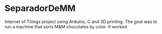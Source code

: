 # SeparadorDeMM
Internet of Things project using Arduino, C and 3D printing. The goal was to run a machine that sorts M&amp;M chocolates by color. It worked.
